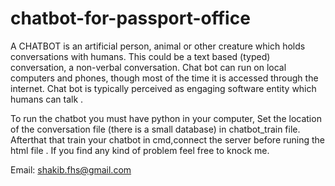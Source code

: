 # chatbot-for-passport-office
A CHATBOT is an artificial person, animal or other creature which holds conversations with humans. This could be a text based (typed) conversation, a non-verbal conversation. Chat bot can run on local computers and phones, though most of the time it is accessed through the internet. Chat bot is typically perceived as engaging software entity which humans can talk .

To run the chatbot you must have python in your computer, Set the location of the conversation file (there is a small database) in chatbot_train file.
Afterthat that train your chatbot in cmd,connect the server before runing the html file . If you find any kind of problem feel free to knock me.

Email: shakib.fhs@gmail.com
